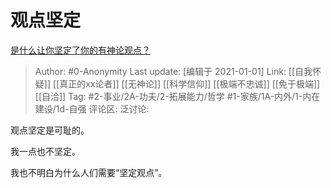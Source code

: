 # 观点坚定
[是什么让你坚定了你的有神论观点？](https://www.zhihu.com/question/47443659/answer/1004743701)

> Author: #0-Anonymity
> Last update: [编辑于 2021-01-01]
> Link: [[自我怀疑]] [[真正的xx论者]] [[无神论]] [[科学信仰]] [[极端不忠诚]] [[免于极端]] [[自洽]]
> Tag: #2-事业/2A-功夫/2-拓展能力/哲学 #1-家族/1A-内外/1-内在建设/1d-自强
> 评论区:
> 泛讨论:

观点坚定是可耻的。

我一点也不坚定。

我也不明白为什么人们需要“坚定观点”。
